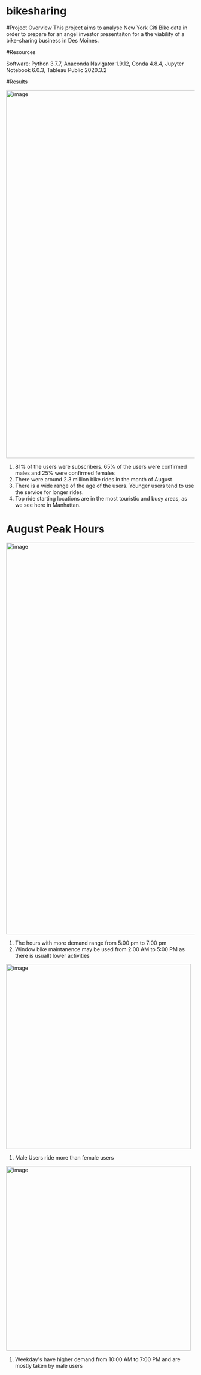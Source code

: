 # bikesharing

#Project Overview
This project aims to analyse New York Citi Bike data in order to prepare for an angel investor presentaiton for a the viability of a bike-sharing business in Des Moines. 

#Resources 

Software: Python 3.7.7, Anaconda Navigator 1.9.12, Conda 4.8.4, Jupyter Notebook 6.0.3, Tableau Public 2020.3.2

#Results 

<img width="981" alt="image" src="https://user-images.githubusercontent.com/98793962/169734457-6fcb6c76-967d-4ea0-bfbc-04c98ea76815.png">

1. 81% of the users were subscribers. 65% of the users were confirmed males and 25% were confirmed females
2.  There were around 2.3 million bike rides in the month of August 
3.  There is a wide range of the age of the users. Younger users tend to use the service for longer rides.
4.  Top ride starting locations are in the most touristic and busy areas, as we see here in Manhattan.

# August Peak Hours

<img width="1045" alt="image" src="https://user-images.githubusercontent.com/98793962/169734710-e888416b-27f5-4f72-b006-0a748e57aaa4.png">

1. The hours with more demand range from 5:00 pm to 7:00 pm
2. Window bike maintanence may be used from 2:00 AM to 5:00 PM as there is usuallt lower activities


<img width="493" alt="image" src="https://user-images.githubusercontent.com/98793962/169734968-40a0c634-5c8a-4178-b61c-cf8d1387bf14.png">

1. Male Users ride more than female users 

<img width="493" alt="image" src="https://user-images.githubusercontent.com/98793962/169735330-bb7b1679-174f-4de6-abca-1440e6f57564.png">

1. Weekday's have higher demand from 10:00 AM to 7:00 PM and are mostly taken by male users
